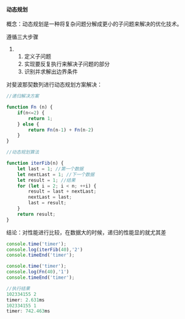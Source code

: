 #### 动态规划

概念：动态规划是一种将复杂问题分解成更小的子问题来解决的优化技术。

遵循三大步骤

1.  1.  定义子问题
    1.  实现要反复执行来解决子问题的部分
    1.  识别并求解出边界条件

对斐波那契数列进行动态规划方案解决：

```js
//递归解决方案

function Fn (n) {
    if(n<=2) {
        return 1;
    } else {
        return Fn(n-1) + Fn(n-2)
    }
}
```

```js
//动态规划算法

function iterFib(n) {
    let last = 1; //第一个数据
    let nextLast = 1; //下一个数据
    let result = 1;	//结果
    for (let i = 2; i < n; ++i) {
        result = last + nextLast;
        nextLast = last;
        last = result;
    }
    return result;
}
```

结论：对性能进行比较，在数据大的时候，递归的性能显的就尤其差

```js
console.time('timer');
console.log(iterFib(40),'2')
console.timeEnd('timer');

console.time('timer');
console.log(Fn(40),'1')
console.timeEnd('timer');

//执行结果
102334155 2
timer: 2.631ms
102334155 1
timer: 742.463ms
```